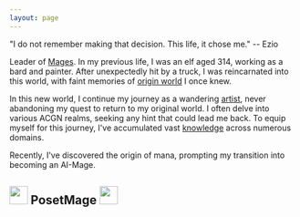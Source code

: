 ```yaml
---
layout: page
---
```


"I do not remember making that decision. This life, it chose me." -- Ezio

Leader of [Mages](/Mages). In my previous life, I was an elf aged 314, working as a bard and painter. After unexpectedly hit by a truck, I was reincarnated into this world, with faint memories of [origin world](/SettingBook/) I once knew.

In this new world, I continue my journey as a wandering [artist](https://www.facebook.com/LatticeMage), never abandoning my quest to return to my original world. I often delve into various ACGN realms, seeking any hint that could lead me back. To equip myself for this journey, I've accumulated vast [knowledge](/Wiki) across numerous domains.

Recently, I've discovered the origin of mana, prompting my transition into becoming an AI-Mage.

## <img src="/Images/Icon/PosetMage_t.png" Height="32" /> PosetMage <img src="/Images/Icon/PosetMage_t.png" Height="32" />